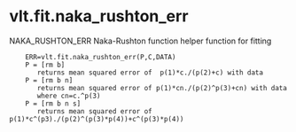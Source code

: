 # vlt.fit.naka_rushton_err

   NAKA_RUSHTON_ERR Naka-Rushton function helper function for fitting
 
        ERR=vlt.fit.naka_rushton_err(P,C,DATA)
        P = [rm b] 
           returns mean squared error of  p(1)*c./(p(2)+c) with data 
        P = [rm b n]
           returns mean squared error of p(1)*cn./(p(2)^p(3)+cn) with data 
           where cn=c.^p(3)
        P = [rm b n s]
           returns mean squared error of p(1)*c^(p3)./(p(2)^(p(3)*p(4))+c^(p(3)*p(4))
